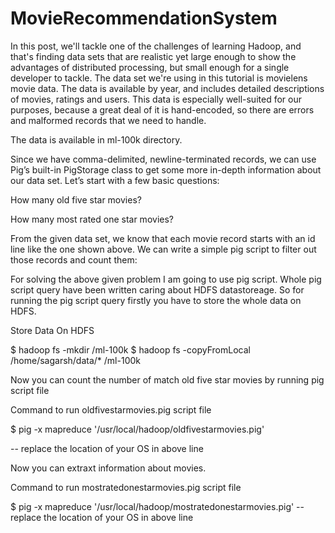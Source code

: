# MovieRecommendationSystem

In this post, we'll tackle one of the challenges of learning Hadoop, and that's finding data sets that are realistic yet large enough to show the advantages of distributed processing, but small enough for a single developer to tackle. The data set we're using in this tutorial is movielens movie data. The data is available by year, and includes detailed descriptions of movies, ratings and users. This data is especially well-suited for our purposes, because a great deal of it is hand-encoded, so there are errors and malformed records that we need to handle.

The data is available in ml-100k directory.

Since we have comma-delimited, newline-terminated records, we can use Pig’s built-in PigStorage class to get some more in-depth information about our data set. Let’s start with a few basic questions:

How many old five star movies?

How many most rated one star movies?

From the given data set, we know that each movie record starts with an id line like the one shown above. We can write a simple pig script to filter out those records and count them:

For solving the above given problem I am going to use pig script. Whole pig script query have been written caring about HDFS datastoreage. So for running the pig script query firstly you have to store the whole data on HDFS.

Store Data On HDFS

$ hadoop fs -mkdir /ml-100k
$ hadoop fs -copyFromLocal /home/sagarsh/data/* /ml-100k

Now you can count the number of match old five star movies by running pig script file

Command to run oldfivestarmovies.pig script file

  
  $ pig -x mapreduce '/usr/local/hadoop/oldfivestarmovies.pig'
  
  -- replace the location of your OS in above line
  
Now you can extraxt information about movies.

Command to run mostratedonestarmovies.pig script file

  
  $ pig -x mapreduce '/usr/local/hadoop/mostratedonestarmovies.pig'
  -- replace the location of your OS in above line
  
